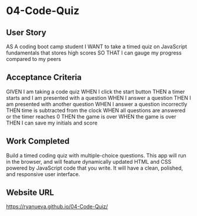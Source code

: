 # 04-Code-Quiz

## User Story
AS A coding boot camp student
I WANT to take a timed quiz on JavaScript fundamentals that stores high scores
SO THAT I can gauge my progress compared to my peers

## Acceptance Criteria
GIVEN I am taking a code quiz
WHEN I click the start button
THEN a timer starts and I am presented with a question
WHEN I answer a question
THEN I am presented with another question
WHEN I answer a question incorrectly
THEN time is subtracted from the clock
WHEN all questions are answered or the timer reaches 0
THEN the game is over
WHEN the game is over
THEN I can save my initials and score

## Work Completed
Build a timed coding quiz with multiple-choice questions. This app will run in the browser, and will feature dynamically updated HTML and CSS powered by JavaScript code that you write. It will have a clean, polished, and responsive user interface.

## Website URL
https://ryanueva.github.io/04-Code-Quiz/